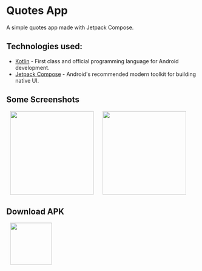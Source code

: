 # Quotes App
A simple quotes app made with Jetpack Compose.

## Technologies used:
* [Kotlin](https://kotlinlang.org/) - First class and official programming language for Android development.
* [Jetpack Compose](https://developer.android.com/jetpack/compose) - Android's recommended modern toolkit for building native UI.

## Some Screenshots

<img src="https://github.com/mondal-souvik/test_readme/assets/100204863/71367dea-a7c2-4ded-ae7d-41e0fc09afb5" width="220" hspace="10">
<img src="https://github.com/mondal-souvik/test_readme/assets/100204863/f9941a25-9607-47b3-a529-3c205f05d24e"  width="220" hspace="10">

## Download APK
<img src="https://github.com/mondal-souvik/test_readme/assets/100204863/0e4aed51-659a-462b-a747-c7f7ab84e1f5" width="110px" hspace="10">


